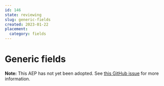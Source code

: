 ```yaml
---
id: 146
state: reviewing
slug: generic-fields
created: 2023-01-22
placement:
  category: fields
---
```

# Generic fields

**Note:** This AEP has not yet been adopted. See
[this GitHub issue](https://github.com/aep-dev/aep.dev/issues/27) for more
information.
